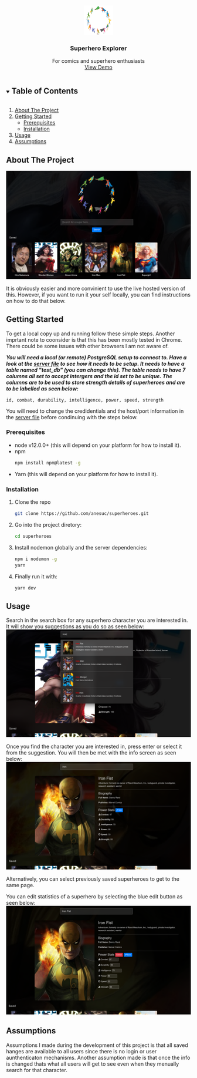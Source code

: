 

<br />
<p align="center">
  <a href="https://github.com/anesuc/superheroes">
    <img src="src/img/heroes.png" alt="Logo" width="80" height="80">
  </a>

  <h3 align="center">Superhero Explorer</h3>

  <p align="center">
    For comics and superhero enthusiasts 
    <br />
    <a href="http://superheroes.veel.tv:3000/">View Demo</a>
  </p>
</p>



<!-- TABLE OF CONTENTS -->
<details open="open">
  <summary><h2 style="display: inline-block">Table of Contents</h2></summary>
  <ol>
    <li>
      <a href="#about-the-project">About The Project</a>
    </li>
    <li>
      <a href="#getting-started">Getting Started</a>
      <ul>
        <li><a href="#prerequisites">Prerequisites</a></li>
        <li><a href="#installation">Installation</a></li>
      </ul>
    </li>
    <li><a href="#usage">Usage</a></li>
    <li><a href="#assumptions">Assumptions</a></li>
  </ol>
</details>



<!-- ABOUT THE PROJECT -->
## About The Project

![Superheroes Explorer](homepage.png)

It is obviously easier and more convinient to use the live hosted version of this. However, if you want to run it your self locally, you can find instructions on how to do that below.


<!-- GETTING STARTED -->
## Getting Started

To get a local copy up and running follow these simple steps. Another imprtant note to coonsider is that this has been mostly tested in Chrome. There could be some issues with other browsers I am not aware of.

***You will need a local (or remote) PostgreSQL setup to connect to. Have a look at the [server file](server.js) to see how it needs to be setup. It needs to have a table named "test_db" (you can change this). The table needs to have 7 columns all set to accept intergers and the id set to be unique. The columns are to be used to store strength details of superheroes and are to be labelled as seen below:***
```
id, combat, durability, intelligence, power, speed, strength
```

You will need to change the credidentials and the host/port information in the [server file](server.js) before condinuing with the steps below.

### Prerequisites

* node v12.0.0+ (this will depend on your platform for how to install it).
* npm
  ```sh
  npm install npm@latest -g
  ```
* Yarn (this will depend on your platform for how to install it).

### Installation

1. Clone the repo
   ```sh
   git clone https://github.com/anesuc/superheroes.git
   ```
2. Go into the project diretory:
   ```sh
   cd superheroes
   ```
3. Install nodemon globally and the server dependencies:
   ```sh
   npm i nodemon -g
   yarn
3. Finally run it with:
   ```sh
   yarn dev
   ```



## Usage

Search in the search box for any superhero character you are interested in. It will show you suggestions as you do so as seen below:
![Superheroes explorer search](search-superhero-view.png)

Once you find the character you are interested in, press enter or select it from the suggestion. You will then be met with the info screen as seen below:
![Superheroes explorer search](search-superhero.png)

Alternatively, you can select previously saved superheroes to get to the same page.

You can edit statistics of a superhero by selecting the blue edit button as seen below:
![Superheroes explorer edit stats](search-superhero-view-editing.png)

## Assumptions

Assumptions I made during the development of this project is that all saved hanges are available to all users since there is no login or user aunthenticaton mechanisms. Another assumption made is that once the info is changed thats what all users will get to see even when they menually search for that character.

